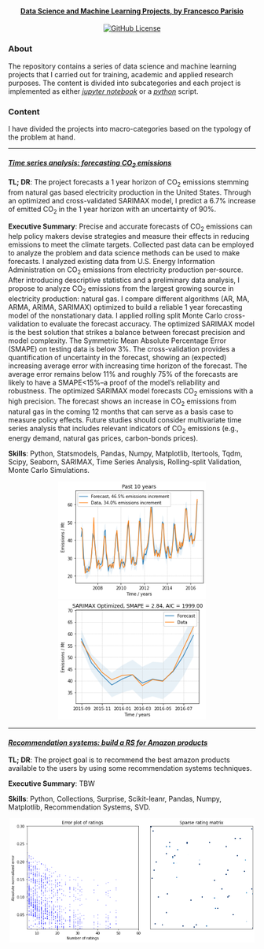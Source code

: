 <h1 align="center">
  <br>
  <a href="https://github.com/fparisio/DataScience">
  <br>
</h1>


<h4 align="center">Data Science and Machine Learning Projects, <a href="https://www.linkedin.com/in/francesco-parisio-b1b53844/" target="blank"> by Francesco Parisio</a></h4>

<p align="center">
  <a href="LICENSE">
    <img src="https://img.shields.io/badge/License-Apache_2.0-blue.svg"
         alt="GitHub License">
  </a>
</p>

### About

The repository contains a series of data science and machine learning projects that I carried out for training, academic and applied research purposes. The content is divided into subcategories and each project is implemented as either *[jupyter notebook](https://jupyter.org/)* or a *[python](https://www.python.org/)* script.

### Content

I have divided the projects into macro-categories based on the typology of the problem at hand.

---
#### *[Time series analysis: forecasting CO<sub>2</sub> emissions](https://github.com/fparisio/DataScience/tree/main/TimeSeriesCO2ForecastNatGas)*

**TL; DR**: The project forecasts a 1 year horizon of CO<sub>2</sub> emissions stemming from natural gas based electricity production in the United States. Through an optimized and cross-validated SARIMAX model, I predict a 6.7% increase of emitted CO<sub>2</sub> in the 1 year horizon with an uncertainty of 90%.

**Executive Summary**: Precise and accurate forecasts of CO<sub>2</sub> emissions can help policy makers devise strategies and measure their effects in reducing emissions to meet the climate targets. Collected past data can be employed to analyze the problem and data science methods can be used to make forecasts. I analyzed existing data from U.S. Energy Information Administration on CO<sub>2</sub> emissions from electricity production per-source. After introducing descriptive statistics and a preliminary data analysis, I propose to analyze CO<sub>2</sub> emissions from the largest growing source in electricity production: natural gas. I compare different algorithms (AR, MA, ARMA, ARIMA, SARIMAX) optimized to build a reliable 1 year forecasting model of the nonstationary data. I applied rolling split Monte Carlo cross-validation to evaluate the forecast accuracy. The optimized SARIMAX model is the best solution that strikes a balance between forecast precision and model complexity. The Symmetric Mean Absolute Percentage Error (SMAPE) on testing data is below 3%. The cross-validation provides a quantification of uncertainty in the forecast, showing an (expected) increasing average error with increasing time horizon of the forecast. The average error remains below 11% and roughly 75% of the forecasts are likely to have a SMAPE&lt;15%–a proof of the model’s reliability and robustness. The optimized SARIMAX model forecasts CO<sub>2</sub> emissions with a high precision. The forecast shows an increase in CO<sub>2</sub> emissions from natural gas in the coming 12 months that can serve as a basis case to measure policy effects. Future studies should consider multivariate time series analysis that includes relevant indicators of CO<sub>2</sub> emissions (e.g., energy demand, natural gas prices, carbon-bonds prices).

**Skills**: Python, Statsmodels, Pandas, Numpy, Matplotlib, Itertools, Tqdm, Scipy, Seaborn, SARIMAX, Time Series Analysis, Rolling-split Validation,  Monte Carlo Simulations.

<p align="center">
<img src="Images/past_10_y.png" alt="Training" width="300"/>
<img src="Images/SARIMAX_Optim.png" alt="Validation" width="300"/>
</p>

---
#### *[Recommendation systems: build a RS for Amazon products](https://github.com/fparisio/DataScience/tree/main/RecommendationSystem)*

**TL; DR**: The project goal is to recommend the best amazon products available to the users by using some recommendation systems techniques.

**Executive Summary**: TBW

**Skills**: Python, Collections, Surprise, Scikit-leanr, Pandas, Numpy, Matplotlib, Recommendation Systems, SVD.

<p align="center">
<img src="Images/Rec_Sys.png" alt="erros" width="500"/>
</p>
